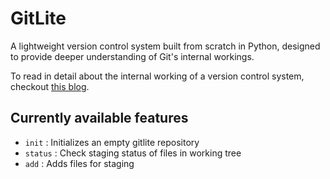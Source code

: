 # GitLite
A lightweight version control system built from scratch in Python, designed to provide deeper understanding of Git's internal workings.

To read in detail about the internal working of a version control system, checkout [this blog](notnith.in/blogs/git-working).

## Currently available features
- `init` : Initializes an empty gitlite repository
- `status` : Check staging status of files in working tree
- `add` : Adds files for staging
